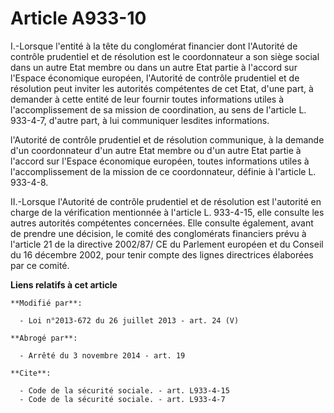 # Article A933-10

I.-Lorsque l'entité à la tête du conglomérat financier dont l'Autorité de contrôle prudentiel et de résolution est le
coordonnateur a son siège social dans un autre Etat membre ou dans un autre Etat partie à l'accord sur l'Espace économique
européen, l'Autorité de contrôle prudentiel et de résolution peut inviter les autorités compétentes de cet Etat, d'une part,
à demander à cette entité de leur fournir toutes informations utiles à l'accomplissement de sa mission de coordination, au
sens de l'article L. 933-4-7, d'autre part, à lui communiquer lesdites informations. 

l'Autorité de contrôle prudentiel et de résolution communique, à la demande d'un coordonnateur d'un autre Etat membre ou d'un
autre Etat partie à l'accord sur l'Espace économique européen, toutes informations utiles à l'accomplissement de la mission
de ce coordonnateur, définie à l'article L. 933-4-8. 

II.-Lorsque l'Autorité de contrôle prudentiel et de résolution est l'autorité en charge de la vérification mentionnée à
l'article L. 933-4-15, elle consulte les autres autorités compétentes concernées. Elle consulte également, avant de prendre
une décision, le comité des conglomérats financiers prévu à l'article 21 de la directive 2002/87/ CE du Parlement européen et
du Conseil du 16 décembre 2002, pour tenir compte des lignes directrices élaborées par ce comité.

**Liens relatifs à cet article**

	**Modifié par**:

	  - Loi n°2013-672 du 26 juillet 2013 - art. 24 (V)

	**Abrogé par**:

	  - Arrêté du 3 novembre 2014 - art. 19

	**Cite**:

	  - Code de la sécurité sociale. - art. L933-4-15
	  - Code de la sécurité sociale. - art. L933-4-7
